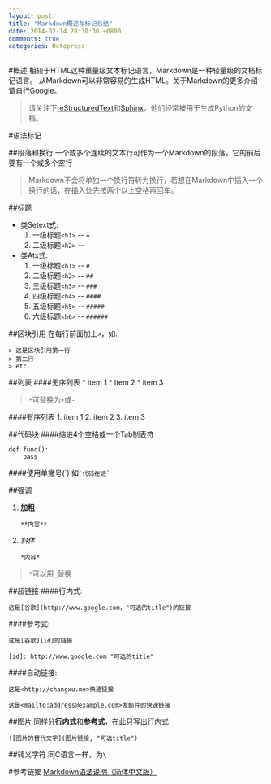 ```yaml
---
layout: post
title: "Markdown概述与标记总结"
date: 2014-02-14 20:30:30 +0800
comments: true
categories: Octopress
---
```


#概述
相较于HTML这种重量级文本标记语言，Markdown是一种轻量级的文档标记语言。
从Markdown可以非常容易的生成HTML。关于Markdown的更多介绍请自行Google。
    
> 请关注下[reStructuredText](http://docutils.sourceforge.net/rst.html)和[Sphinx](http://sphinx-doc.org/)，他们经常被用于生成Python的文档。

<!-- more -->

#语法标记

##段落和换行
一个或多个连续的文本行可作为一个Markdown的段落，它的前后要有一个或多个空行
> Markdown不会将单独一个换行符转为换行，若想在Markdown中插入一个换行的话，在插入处先按两个以上空格再回车。

##标题
+ 类Setext式:
    1. 一级标题`<h1>` -- `=`
    2. 二级标题`<h2>` -- `-`
+ 类Atx式:
    1. 一级标题`<h1>` -- `#`
    2. 二级标题`<h2>` -- `##`
    3. 三级标题`<h3>` -- `###`
    4. 四级标题`<h4>` -- `####`
    5. 五级标题`<h5>` -- `#####`
    6. 六级标题`<h6>` -- `######`

##区块引用
在每行前面加上`>`，如:

    > 这是区块引用第一行
    > 第二行
    > etc.

##列表
####无序列表
    * item 1
    * item 2
    * item 3

> `*`可替换为`+`或`-`

####有序列表
    1. item 1
    2. item 2
    3. item 3

##代码块
####缩进4个空格或一个Tab制表符

    def func():
        pass

####使用单撇号(\`)
如`` `代码在这` ``

##强调
1. **加粗**

    `**内容**`

2. *斜体*

    `*内容*`

> `*`可以用`_`替换

##超链接
####行内式:

    这是[谷歌](http://www.google.com，"可选的title")的链接

####参考式:

    这是[谷歌][id]的链接

    [id]: http://www.google.com "可选的title"

####自动链接:

    这是<http://changxu.me>快速链接

    这是<mailto:address@example.com>发邮件的快速链接

##图片
同样分**行内式**和**参考式**，在此只写出行内式

    ![图片的替代文字](图片链接, "可选title")

##转义字符
同C语言一样，为` \ `

#参考链接
[Markdown语法说明（简体中文版）](http://wowubuntu.com/markdown/)
